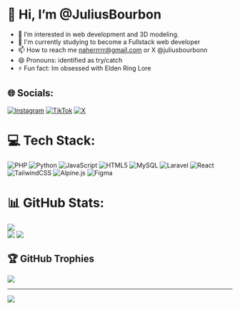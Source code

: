 # 👋 Hi, I’m @JuliusBourbon
- 👀 I’m interested in web development and 3D modeling.
- 🌱 I'm currently studying to become a Fullstack web developer
- 📫 How to reach me naherrrrr@gmail.com or X @juliusbourbonn
- 😄 Pronouns: identified as try/catch
- ⚡ Fun fact: Im obsessed with Elden Ring Lore



## 🌐 Socials:
[![Instagram](https://img.shields.io/badge/Instagram-%23E4405F.svg?logo=Instagram&logoColor=white)](https://instagram.com/sbjibo) [![TikTok](https://img.shields.io/badge/TikTok-%23000000.svg?logo=TikTok&logoColor=white)](https://tiktok.com/@bourbonnnnnn) [![X](https://img.shields.io/badge/X-black.svg?logo=X&logoColor=white)](https://x.com/juliusbourbonn) 

# 💻 Tech Stack:
![PHP](https://img.shields.io/badge/php-%23777BB4.svg?style=for-the-badge&logo=php&logoColor=white) ![Python](https://img.shields.io/badge/python-3670A0?style=for-the-badge&logo=python&logoColor=ffdd54) ![JavaScript](https://img.shields.io/badge/javascript-%23323330.svg?style=for-the-badge&logo=javascript&logoColor=%23F7DF1E) ![HTML5](https://img.shields.io/badge/html5-%23E34F26.svg?style=for-the-badge&logo=html5&logoColor=white) ![MySQL](https://img.shields.io/badge/mysql-4479A1.svg?style=for-the-badge&logo=mysql&logoColor=white) ![Laravel](https://img.shields.io/badge/laravel-%23FF2D20.svg?style=for-the-badge&logo=laravel&logoColor=white) ![React](https://img.shields.io/badge/react-%2320232a.svg?style=for-the-badge&logo=react&logoColor=%2361DAFB) ![TailwindCSS](https://img.shields.io/badge/tailwindcss-%2338B2AC.svg?style=for-the-badge&logo=tailwind-css&logoColor=white) ![Alpine.js](https://img.shields.io/badge/alpinejs-white.svg?style=for-the-badge&logo=alpinedotjs&logoColor=%238BC0D0) ![Figma](https://img.shields.io/badge/figma-%23F24E1E.svg?style=for-the-badge&logo=figma&logoColor=white)
# 📊 GitHub Stats:
![](https://github-readme-stats.vercel.app/api?username=JuliusBourbon&theme=merko&hide_border=true&include_all_commits=true&count_private=true)<br/>
![](https://nirzak-streak-stats.vercel.app/?user=JuliusBourbon&theme=merko&hide_border=false)
![](https://github-readme-stats.vercel.app/api/top-langs/?username=JuliusBourbon&theme=merko&hide_border=true&include_all_commits=true&count_private=true&layout=compact)

## 🏆 GitHub Trophies
![](https://github-profile-trophy.vercel.app/?username=JuliusBourbon&theme=tokyonight&no-frame=true&no-bg=false&margin-w=4)

---
[![](https://visitcount.itsvg.in/api?id=JuliusBourbon&icon=5&color=4)](https://visitcount.itsvg.in)

<!-- Proudly created with GPRM ( https://gprm.itsvg.in ) -->

